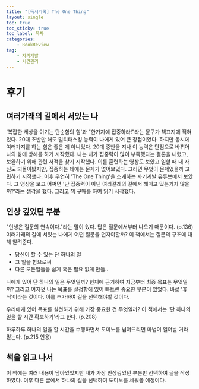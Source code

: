 ```yaml
---
title: "[독서기록] The One Thing"
layout: single
toc: true
toc_sticky: true
toc_label: 목차
categories:
    - BookReview
tag:
    - 자기계발
    - 시간관리 
---
```


# 후기

## 여러가래의 길에서 서있는 나

'복잡한 세상을 이기는 단순함의 힘'과 "한가지에 집중하라!"라는 문구가 책표지에 적혀있다. 20대 초반만 해도 멀티태스킹 능력이 나에게 있어 큰 장점이었다. 하지만 동시에 여러가지를 하는 힘은 좋은 게 아니었다. 20대 중반을 지나 이 능력은 단점으로 바뀌어 나의 삶에 방해를 하기 시작했다. 나는 내가 집중력이 많이 부족했다는 결론을 내렸고, 보완하기 위해 관련 서적을 찾기 시작했다. 이를 훈련하는 영상도 보았고 일할 때 내 자신도 되돌아봤지만, 집중하는 데에는 문제가 없어보였다. 그러면 무엇이 문제였을까 고민하기 시작했다. 이후 우연히 'The One Thing'을 소개하는 자기계발 유튜브에서 보았다. 그 영상을 보고 어쩌면 '난 집중력이 아닌 여러갈래의 길에서 해매고 있는거지 않을까?'라는 생각을 했다. 그리고 책 구매를 하여 읽기 시작했다.

## 인상 깊었던 부분

"인생은 질문의 연속이다."라는 말이 있다. 답은 질문에서부터 나오기 때문이다. (p.136) 여러가래의 길에 서있는 나에게 어떤 질문을 던져야할까? 이 책에서는 질문의 구조에 대해 알려준다. 

- 당신이 할 수 있는 단 하나의 일
- 그 일을 함으로써
- 다른 모든일들을 쉽게 혹은 필요 없게 만들..

나에게 있어 단 하나의 일은 무엇일까? 현재에 근거하여 지금부터 최종 목표는 무엇일까? 그리고 여지껏 나는 목표를 설정함에 있어 빠트린 중요한 부분이 있었다. 바로 '휴식'이라는 것이다. 이를 추가하여 길을 선택해야할 것이다.

우리에게 있어 목표를 실천하기 위해 가장 중요한 건 무엇일까? 이 책에서는 '단 하나의 일을 할 시간 확보하기'라고 한다. (p.208) 

하루하루 하나의 일을 할 시간을 수행하면서 도미노를 넘어뜨리면 마법이 일어날 거라 믿는다. (p.215 인용)


## 책을 읽고 나서

이 책에는 여러 내용이 담아있었지만 내가 가장 인상깊었던 부분만 선택하여 글을 작성하였다. 이후 다른 글에서 하나의 길을 선택하여 도미노를 세워볼 예정이다.

